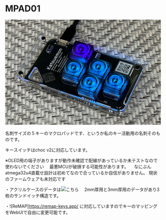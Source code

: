 # MPAD01

![MPAD01](https://github.com/katsuemon/keypad-typeM/blob/main/MPAD01.jpg)

名刺サイズの５キーのマクロパッドです、というか私のキー活動用の名刺そのものです。

キースイッチはchoc v2に対応しています。

※OLED用の端子がありますが動作未確認で配線があっているか未テストなので使わないでください
　最悪MCUが破損する可能性があります。
　なにぶんatmega32u4直載せ設計は初めてなので合っているか自信がありません。
  現状のファームウェアも未対応です

・アクリルケースのデータは![こちら](https://github.com/katsuemon/keypad-typeM/blob/main/casedata)
　2mm厚用と3mm厚用のデータがあり3枚のサンドイッチ構造です。

・![ReMAP]https://remap-keys.app/
 に対応していますのでキーのマッピングをWebUIで自由に変更可能です。

